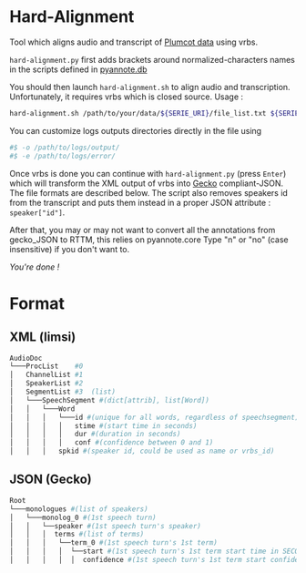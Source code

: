 # Hard-Alignment
Tool which aligns audio and transcript of [Plumcot data](https://github.com/hbredin/pyannote-db-plumcot) using vrbs.

`hard-alignment.py` first adds brackets around normalized-characters names in the scripts defined in [pyannote.db](https://github.com/hbredin/pyannote-db-plumcot/blob/develop/CONTRIBUTING.md#idepisodetxt)

You should then launch `hard-alignment.sh` to align audio and transcription. Unfortunately, it requires vrbs which is closed source. Usage :
```bash
hard-alignment.sh /path/to/your/data/${SERIE_URI}/file_list.txt ${SERIE_URI}
```

You can customize logs outputs directories directly in the file using

```bash
#$ -o /path/to/logs/output/
#$ -e /path/to/logs/error/
```

Once vrbs is done you can continue with `hard-alignment.py` (press `Enter`) which will transform the XML output of vrbs into [Gecko](https://github.com/gong-io/gecko) compliant-JSON. The file formats are described below. The script also removes speakers id from the transcript and puts them instead in a proper JSON attribute : `speaker["id"]`.

After that, you may or may not want to convert all the annotations from gecko_JSON to RTTM, this relies on pyannote.core
Type "n" or "no" (case insensitive) if you don't want to.

*You're done !*

# Format
## XML (limsi)
```py
AudioDoc  
└───ProcList    #0  
│   ChannelList #1  
│   SpeakerList #2  
│   SegmentList #3  (list)  
│   └───SpeechSegment #(dict[attrib], list[Word])  
│   │   └───Word
│   │   │   └───id #(unique for all words, regardless of speechsegment)
│   │   │   │   stime #(start time in seconds)
│   │   │   │   dur #(duration in seconds)
│   │   │   │   conf #(confidence between 0 and 1)
│   │   │   spkid #(speaker id, could be used as name or vrbs_id)
```

## JSON (Gecko)

```py
Root
└───monologues #(list of speakers)
│   └───monolog_0 #(1st speech turn)
│   │   └──speaker #(1st speech turn's speaker)
│   │   │  terms #(list of terms)
│   │   │   └──term_0 #(1st speech turn's 1st term)
│   │   │   │  └──start #(1st speech turn's 1st term start time in SECONDS)
│   │   │   │  │  confidence #(1st speech turn's 1st term start confidence (between 0.0 and 1.0))
```

